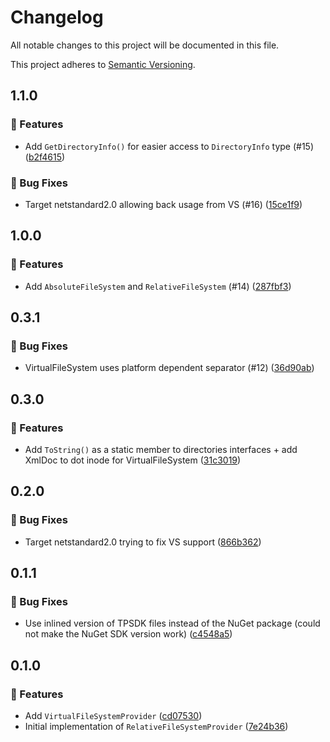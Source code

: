 # Changelog

All notable changes to this project will be documented in this file.

This project adheres to [Semantic Versioning](https://semver.org/spec/v2.0.0.html).

<!-- EasyBuild: START -->
<!-- last_commit_released: b2f46154764784c286f7f3fba8479dd3bea33a4d -->
<!-- EasyBuild: END -->

## 1.1.0

### 🚀 Features

- Add `GetDirectoryInfo()` for easier access to `DirectoryInfo` type (#15) ([b2f4615](https://github.com/easybuild-org/EasyBuild.FileSystemProvider/commit/b2f46154764784c286f7f3fba8479dd3bea33a4d))
### 🐞 Bug Fixes

- Target netstandard2.0 allowing back usage from VS (#16) ([15ce1f9](https://github.com/easybuild-org/EasyBuild.FileSystemProvider/commit/15ce1f9821773305551fb0cc5f87297cb23b1660))

## 1.0.0

### 🚀 Features

- Add `AbsoluteFileSystem` and `RelativeFileSystem` (#14) ([287fbf3](https://github.com/easybuild-org/EasyBuild.FileSystemProvider/commit/287fbf31e0b0c9e4d45dfbcfdbae83c6b9314542))

## 0.3.1

### 🐞 Bug Fixes

- VirtualFileSystem uses platform dependent separator (#12) ([36d90ab](https://github.com/easybuild-org/EasyBuild.FileSystemProvider/commit/36d90abf0bb2546be0da6d6157242dd747569ec3))

## 0.3.0

### 🚀 Features

- Add `ToString()` as a static member to directories interfaces + add XmlDoc to dot inode for VirtualFileSystem ([31c3019](https://github.com/easybuild-org/EasyBuild.FileSystemProvider/commit/31c3019c1572542c4615bae8fb2757175efacaa3))

## 0.2.0

### 🐞 Bug Fixes

- Target netstandard2.0 trying to fix VS support ([866b362](https://github.com/easybuild-org/EasyBuild.FileSystemProvider/commit/866b3620ca92ef200caef706d73db047ea98956a))

## 0.1.1

### 🐞 Bug Fixes

- Use inlined version of TPSDK files instead of the NuGet package (could not make the NuGet SDK version work) ([c4548a5](https://github.com/easybuild-org/EasyBuild.FileSystemProvider/commit/c4548a5433a2732aad9f9d5ca090bdcc60bd517c))

## 0.1.0

### 🚀 Features

- Add `VirtualFileSystemProvider` ([cd07530](https://github.com/easybuild-org/EasyBuild.FileSystemProvider/commit/cd075303effc4b43838f4effed5860a6e0bfca6f))
- Initial implementation of `RelativeFileSystemProvider` ([7e24b36](https://github.com/easybuild-org/EasyBuild.FileSystemProvider/commit/7e24b3670733dd6abf272c8d5fe1f7a68ac91d56))
